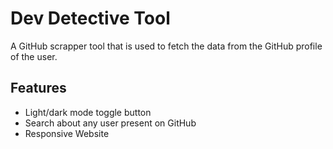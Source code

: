 
# Dev Detective Tool

A GitHub scrapper tool that is used to fetch the data from the GitHub profile of the user.


## Features

- Light/dark mode toggle button
- Search about any user present on GitHub
- Responsive Website

